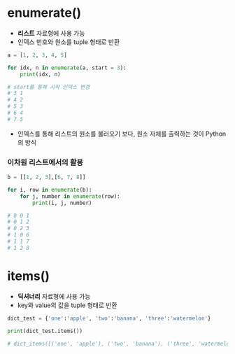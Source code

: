 # enumerate()
- **리스트** 자료형에 사용 가능
- 인덱스 번호와 원소를 tuple 형태로 반환

```py
a = [1, 2, 3, 4, 5]

for idx, n in enumerate(a, start = 3):
    print(idx, n)

# start를 통해 시작 인덱스 변경
# 3 1
# 4 2
# 5 3
# 6 4
# 7 5
```
- 인덱스를 통해 리스트의 원소를 불러오기 보다, 원소 자체를 출력하는 것이 Python의 방식

### 이차원 리스트에서의 활용

```py
b = [[1, 2, 3],[6, 7, 8]]

for i, row in enumerate(b):
    for j, number in enumerate(row):
        print(i, j, number)

# 0 0 1
# 0 1 2
# 0 2 3
# 1 0 6
# 1 1 7
# 1 2 8

```

# items()
- **딕셔너리** 자료형에 사용 가능
- key와 value의 값을 tuple 형태로 반환

```py
dict_test = {'one':'apple', 'two':'banana', 'three':'watermelon'}

print(dict_test.items())

# dict_items([('one', 'apple'), ('two', 'banana'), ('three', 'watermelon')])